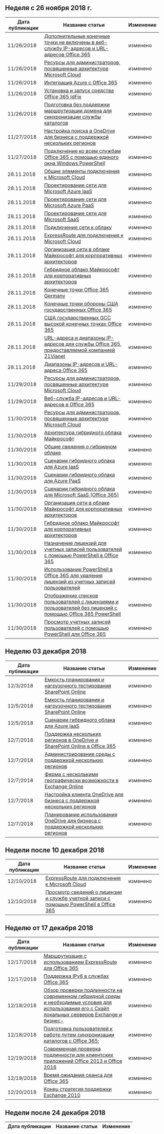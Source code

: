 <!-- This file is generated automatically each week. Changes made to this file will be overwritten.-->




## <a name="week-of-november-26-2018"></a>Неделя с 26 ноября 2018 г.


| Дата публикации |Название статьи | Изменение |
|------|------------|--------|
| 11/26/2018 | [Дополнительные конечные точки не включены в веб-службу IP-адресов и URL-адресов Office 365](/Office365/Enterprise/additional-office365-ip-addresses-and-urls) | изменено |
| 11/26/2018 | [Ресурсы для администраторов, посвященные архитектуре Microsoft Cloud](/Office365/Enterprise/microsoft-cloud-it-architecture-resources) | изменено |
| 11/26/2018 | [Интеграция Azure с Office 365](/Office365/Enterprise/azure-integration) | изменено |
| 11/26/2018 | [Установка и запуск средства Office 365 IdFix](/Office365/Enterprise/install-and-run-idfix) | изменено |
| 11/26/2018 | [Подготовка без поддержки маршрутизации домена для синхронизации службы каталогов](/Office365/Enterprise/prepare-a-non-routable-domain-for-directory-synchronization) | изменено |
| 11/27/2018 | [Настройка поиска в OneDrive для бизнеса с поддержкой нескольких регионов](/Office365/Enterprise/configure-search-for-multi-geo) | изменено |
| 11/27/2018 | [Подключение ко всем службам Office 365 с помощью единого окна Windows PowerShell](/Office365/Enterprise/powershell/connect-to-all-office-365-services-in-a-single-windows-powershell-window) | изменено |
| 28.11.2018 | [Общие элементы подключения к Microsoft Cloud](/Office365/Enterprise/common-elements-of-microsoft-cloud-connectivity) | изменено |
| 28.11.2018 | [Проектирование сети для Microsoft Azure IaaS](/Office365/Enterprise/designing-networking-for-microsoft-azure-iaas) | изменено |
| 28.11.2018 | [Проектирование сети для Microsoft Azure PaaS](/Office365/Enterprise/designing-networking-for-microsoft-azure-paas) | изменено |
| 28.11.2018 | [Проектирование сети для Microsoft SaaS](/Office365/Enterprise/designing-networking-for-microsoft-saas) | изменено |
| 28.11.2018 | [Подключение сети к облаку](/Office365/Enterprise/evolving-your-network-for-cloud-connectivity) | изменено |
| 28.11.2018 | [ExpressRoute для подключения к Microsoft Cloud](/Office365/Enterprise/expressroute-for-microsoft-cloud-connectivity) | изменено |
| 28.11.2018 | [Организация сети в облаке Майкрософт для корпоративных архитекторов](/Office365/Enterprise/microsoft-cloud-networking-for-enterprise-architects) | изменено |
| 28.11.2018 | [Гибридное облако Майкрософт для корпоративных архитекторов](/Office365/Enterprise/microsoft-hybrid-cloud-for-enterprise-architects) | изменено |
| 28.11.2018 | [Конечные точки Office 365 Germany](/Office365/Enterprise/office-365-germany-endpoints) | изменено |
| 28.11.2018 | [Конечные точки обороны США государственных Office 365](/Office365/Enterprise/office-365-u-s-government-dod-endpoints) | изменено |
| 28.11.2018 | [США государственных GCC высокой конечных точках Office 365](/Office365/Enterprise/office-365-u-s-government-gcc-high-endpoints) | изменено |
| 28.11.2018 | [URL-адреса и диапазоны IP-адресов для службы Office 365, предоставляемой компанией 21Vianet](/Office365/Enterprise/urls-and-ip-address-ranges-21vianet) | изменено |
| 28.11.2018 | [Диапазоны IP-адресов и URL-адреса Office 365](/Office365/Enterprise/urls-and-ip-address-ranges) | изменено |
| 11/29/2018 | [Ресурсы для администраторов, посвященные архитектуре Microsoft Cloud](/Office365/Enterprise/microsoft-cloud-it-architecture-resources) | изменено |
| 11/29/2018 | [Веб-служба IP-адресов и URL-адресов в Office 365](/Office365/Enterprise/office-365-ip-web-service) | изменено |
| 11/30/2018 | [Ресурсы для администраторов, посвященные архитектуре Microsoft Cloud](/Office365/Enterprise/microsoft-cloud-it-architecture-resources) | изменено |
| 11/30/2018 | [Архитектура гибридного облака Майкрософт](/Office365/Enterprise/architecture-of-microsoft-hybrid-cloud-scenarios) | изменено |
| 11/30/2018 | [Общие сведения о гибридном облаке](/Office365/Enterprise/hybrid-cloud-overview) | изменено |
| 11/30/2018 | [Сценарии гибридного облака для Azure IaaS](/Office365/Enterprise/hybrid-cloud-scenarios-for-azure-iaas) | изменено |
| 11/30/2018 | [Сценарии гибридного облака для Azure PaaS](/Office365/Enterprise/hybrid-cloud-scenarios-for-azure-paas) | изменено |
| 11/30/2018 | [Сценарии гибридного облака для Microsoft SaaS (Office 365)](/Office365/Enterprise/hybrid-cloud-scenarios-for-microsoft-saas-office-365) | изменено |
| 11/30/2018 | [Организация сети в облаке Майкрософт для корпоративных архитекторов](/Office365/Enterprise/microsoft-cloud-networking-for-enterprise-architects) | изменено |
| 11/30/2018 | [Гибридное облако Майкрософт для корпоративных архитекторов](/Office365/Enterprise/microsoft-hybrid-cloud-for-enterprise-architects) | изменено |
| 11/30/2018 | [Назначение лицензий для учетных записей пользователей с помощью PowerShell в Office 365](/Office365/Enterprise/powershell/assign-licenses-to-user-accounts-with-office-365-powershell) | изменено |
| 11/30/2018 | [Использование PowerShell в Office 365 для удаления лицензий из учетных записей пользователей](/Office365/Enterprise/powershell/remove-licenses-from-user-accounts-with-office-365-powershell) | изменено |
| 11/30/2018 | [Отображение списков пользователей с лицензиями и пользователей без лицензий с помощью Office 365 PowerShell](/Office365/Enterprise/powershell/view-licensed-and-unlicensed-users-with-office-365-powershell) | изменено |
| 11/30/2018 | [Просмотр учетных записей пользователей с помощью PowerShell для Office 365](/Office365/Enterprise/powershell/view-user-accounts-with-office-365-powershell) | изменено |


## <a name="week-of-december-03-2018"></a>Неделю 03 декабря 2018


| Дата публикации |Название статьи | Изменение |
|------|------------|--------|
| 12/3/2018 | [Емкость планирования и нагрузочного тестирования SharePoint Online](/Office365/Enterprise/capacity-planning-and-load-testing-sharepoint-online) | изменено |
| 12/5/2018 | [Емкость планирования и нагрузочного тестирования SharePoint Online](/Office365/Enterprise/capacity-planning-and-load-testing-sharepoint-online) | изменено |
| 12/5/2018 | [Сценарии гибридного облака для Azure IaaS](/Office365/Enterprise/hybrid-cloud-scenarios-for-azure-iaas) | изменено |
| 12/7/2018 | [Поддержка нескольких регионов в OneDrive и SharePoint Online в Office 365](/Office365/Enterprise/multi-geo-capabilities-in-onedrive-and-sharepoint-online-in-office-365) | изменено |
| 12/7/2018 | [Администрирование среды с поддержкой нескольких регионов](/Office365/Enterprise/administering-a-multi-geo-environment) | изменено |
| 12/7/2018 | [Ферма с несколькими географически возможности в Exchange Online](/Office365/Enterprise/multi-geo-capabilities-in-exchange-online) | изменено |
| 12/7/2018 | [Настройка клиента OneDrive для бизнеса с поддержкой нескольких регионов](/Office365/Enterprise/multi-geo-tenant-configuration) | изменено |
| 12/7/2018 | [Планирование использования OneDrive для бизнеса с поддержкой нескольких регионов](/Office365/Enterprise/plan-for-multi-geo) | изменено |


## <a name="week-of-december-10-2018"></a>Недели после 10 декабря 2018


| Дата публикации |Название статьи | Изменение |
|------|------------|--------|
| 12/10/2018 | [ExpressRoute для подключения к Microsoft Cloud](/Office365/Enterprise/expressroute-for-microsoft-cloud-connectivity) | изменено |
| 12/10/2018 | [Просмотр сведений о лицензии и службе учетной записи с помощью PowerShell в Office 365](/Office365/Enterprise/powershell/view-account-license-and-service-details-with-office-365-powershell) | изменено |


## <a name="week-of-december-17-2018"></a>Неделю от 17 декабря 2018


| Дата публикации |Название статьи | Изменение |
|------|------------|--------|
| 12/17/2018 | [Маршрутизация с использованием ExpressRoute для Office 365](/Office365/Enterprise/routing-with-expressroute) | изменено |
| 12/17/2018 | [Поддержка IPv6 в службах Office 365](/Office365/Enterprise/ipv6-support) | изменено |
| 12/18/2018 | [Обзор проверки подлинности на современном гибридной среды и необходимые условия для использования его с Скайп локальных серверов Exchange и бизнес-](/Office365/Enterprise/hybrid-modern-auth-overview) | изменено |
| 12/18/2018 | [Подготовка пользователей к работе путем синхронизации каталогов с Office 365](/Office365/Enterprise/prepare-for-directory-synchronization); | изменено |
| 12/19/2018 | [Современная проверка подлинности для клиентских приложений Office 2013 и Office 2016](/Office365/Enterprise/modern-auth-for-office-2013-and-2016) | изменено |
| 12/19/2018 | [Время ожидания сеанса для Office 365](/Office365/Enterprise/session-timeouts) | изменено |
| 12/20/2018 | [Конец стратегия поддержки Exchange 2010](/Office365/Enterprise/exchange-2010-end-of-support) | изменено |


## <a name="week-of-december-24-2018"></a>Недели после 24 декабря 2018


| Дата публикации |Название статьи | Изменение |
|------|------------|--------|
